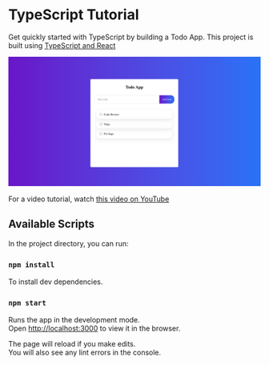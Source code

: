 # TypeScript Tutorial

Get quickly started with TypeScript by building a Todo App.
This project is built using [TypeScript and React](https://create-react-app.dev/docs/adding-typescript/)

![App Image](./public/app-image.png)

For a video tutorial, watch [this video on YouTube](https://www.youtube.com/watch?v=BUh12mwkH_8&t=677s)

## Available Scripts

In the project directory, you can run:

### `npm install`

To install dev dependencies.

### `npm start`

Runs the app in the development mode.\
Open [http://localhost:3000](http://localhost:3000) to view it in the browser.

The page will reload if you make edits.\
You will also see any lint errors in the console.
